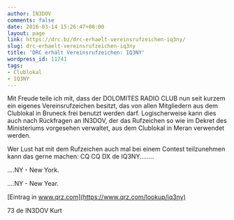 ```yaml
---
author: IN3DOV
comments: false
date: 2016-03-14 15:26:47+00:00
layout: page
link: https://drc.bz/drc-erhaelt-vereinsrufzeichen-iq3ny/
slug: drc-erhaelt-vereinsrufzeichen-iq3ny
title: 'DRC erhält Vereinsrufzeichen: IQ3NY'
wordpress_id: 11741
tags:
- Clublokal
- IQ3NY
---
```


Mit Freude teile ich mit, dass der DOLOMITES RADIO CLUB nun seit kurzem ein eigenes Vereinsrufzeichen besitzt, das von allen Mitgliedern aus dem Clublokal in Bruneck frei benutzt werden darf. Logischerweise kann dies auch nach Rückfragen an IN3DOV, der das Rufzeichen so wie im Dekret des Ministeriums vorgesehen verwaltet, aus dem Clublokal in Meran verwendet werden.

Wer Lust hat mit dem Rufzeichen auch mal bei einem Contest teilzunehmen kann das gerne machen: CQ CQ DX de IQ3NY........

....NY - New York.

....NY - New Year.

[Eintrag in www.qrz.com](https://www.qrz.com/lookup/iq3ny)

73 de IN3DOV Kurt


